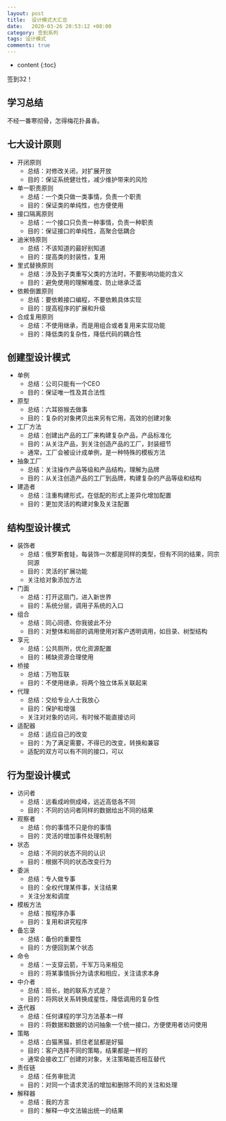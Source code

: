```yaml
---
layout: post
title:  设计模式大汇总
date:   2020-03-26 20:53:12 +08:00
category: 签到系列
tags: 设计模式
comments: true
---
```


* content
{:toc}



签到32！



## 学习总结

不经一番寒彻骨，怎得梅花扑鼻香。 

## 七大设计原则

- 开闭原则
  - 总结：对修改关闭，对扩展开放
  - 目的：保证系统健壮性，减少维护带来的风险
- 单一职责原则
  - 总结：一个类只做一类事情，负责一个职责
  - 目的：保证类的单纯性，也方便使用
- 接口隔离原则
  - 总结：一个接口只负责一种事情，负责一种职责
  - 目的：保证接口的单纯性，高聚合低耦合
- 迪米特原则
  - 总结：不该知道的最好别知道
  - 目的：提高类的封装性，复用
- 里式替换原则
  - 总结：涉及到子类重写父类的方法时，不要影响功能的含义
  - 目的：避免使用的理解难度、防止继承泛滥
- 依赖倒置原则
  - 总结：要依赖接口编程，不要依赖具体实现
  - 目的：提高程序的扩展和升级
- 合成复用原则
  - 总结：不使用继承，而是用组合或者复用来实现功能
  - 目的：降低类的复杂性，降低代码的耦合性

## 创建型设计模式

- 单例
  - 总结：公司只能有一个CEO
  - 目的：保证唯一性及其合法性
- 原型
  - 总结：六耳猕猴去做事
  - 目的：复杂的对象拷贝出来另有它用，高效的创建对象
- 工厂方法
  - 总结：创建出产品的工厂来构建复杂产品，产品标准化
  - 目的：从关注产品，到关注创造产品的工厂，封装细节
  - 通常，工厂会被设计成单例，是一种特殊的模板方法
- 抽象工厂
  - 总结：关注操作产品等级和产品结构，理解为品牌
  - 目的：从关注创造产品的工厂到品牌，构建复杂的产品等级和结构
- 建造者
  - 总结：注重构建形式，在低配的形式上差异化增加配置
  - 目的：更加灵活的构建对象及关注配置

## 结构型设计模式

- 装饰者
  - 总结：俄罗斯套娃，每装饰一次都是同样的类型，但有不同的结果，同宗同源
  - 目的：灵活的扩展功能
  - 关注给对象添加方法
- 门面
  - 总结：打开这扇门，进入新世界
  - 目的：系统分层，调用子系统的入口
- 组合
  - 总结：同心同德、你我彼此不分
  - 目的：对整体和局部的调用使用对客户透明调用，如目录、树型结构
- 享元
  - 总结：公共厕所，优化资源配置
  - 目的：稀缺资源合理使用
- 桥接
  - 总结：万物互联
  - 目的：不使用继承，将两个独立体系关联起来
- 代理
  - 总结：交给专业人士我放心
  - 目的：保护和增强
  - 关注对对象的访问，有时候不能直接访问
- 适配器
  - 总结：适应自己的改变
  - 目的：为了满足需要，不得已的改变，转换和兼容
  - 适配的双方可以有不同的接口，可以

## 行为型设计模式

- 访问者
  - 总结：远看成岭侧成峰，远近高低各不同
  - 目的：不同的访问者同样的数据给出不同的结果
- 观察者
  - 总结：你的事情不只是你的事情
  - 目的：灵活的增加事件处理机制
- 状态
  - 总结：不同的状态不同的认识
  - 目的：根据不同的状态改变行为
- 委派
  - 总结：专人做专事
  - 目的：全权代理某件事，关注结果
  - 关注分发和调度
- 模板方法
  - 总结：按程序办事
  - 目的：复用和讲究程序
- 备忘录
  - 总结：备份的重要性
  - 目的：方便回到某个状态
- 命令
  - 总结：一支穿云箭，千军万马来相见
  - 目的：将某事情拆分为请求和相应，关注请求本身
- 中介者
  - 总结：班长，她的联系方式是？
  - 目的：将网状关系转换成星性，降低调用的复杂性
- 迭代器
  - 总结：任何课程的学习方法基本一样
  - 目的：将数据和数据的访问抽象一个统一接口，方便使用者访问使用
- 策略
  - 总结：白猫黑猫，抓住老鼠都是好猫
  - 目的：客户选择不同的策略，结果都是一样的
  - 通常会接收工厂创建的对象，关注策略能否相互替代
- 责任链
  - 总结：任务审批流
  - 目的：对同一个请求灵活的增加和删除不同的关注和处理
- 解释器
  - 总结：我的方言
  - 目的：解释一中文法输出统一的结果

